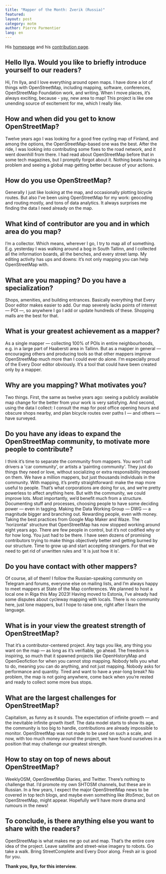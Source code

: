 ```yaml
---
title: "Mapper of the Month: Zverik (Russia)"
featured:
layout: post
category: motm
author: Pierre Parmentier
lang: en
---
```


His [homepage](https://www.openstreetmap.org/user/Zverik) and his [contribution page](https://hdyc.neis-one.org/?Zverik).

## Hello Ilya. Would you like to briefly introduce yourself to our readers?

Hi, I’m Ilya, and I love everything around open maps. I have done a lot of things with OpenStreetMap, including mapping, software, conferences, OpenStreetMap Foundation work, and writing. When I move places, it’s always exciting, because - yay, new area to map! This project is like one unending source of excitement for me, which I really like.

## How and when did you get to know OpenStreetMap?

Twelve years ago I was looking for a good free cycling map of Finland, and among the options, the OpenStreetMap-based one was the best. After the ride, I was looking into contributing some fixes to the road network, and it went downhill from there. I had read about OpenStreetMap before that in some tech magazines, but I promptly forgot about it. Nothing beats having a problem and seeing a global map getting better because of your actions.

## How do you use OpenStreetMap?

Generally I just like looking at the map, and occasionally plotting bicycle routes. But also I’ve been using OpenStreetMap for my work: geocoding and routing mostly, and tons of data analytics. It always surprises me finding the data I need already on the map.

## What kind of contributor are you and in which area do you map?

I’m a collector. Which means, wherever I go, I try to map all of something. E.g. yesterday I was walking around a bog in South Tallinn, and I collected all the information boards, all the benches, and every street lamp. My editing activity has ups and downs: it’s not only mapping you can help OpenStreetMap with.

## What are you mapping? Do you have a specialization?

Shops, amenities, and building entrances. Basically everything that Every Door editor makes easier to add. Our map severely lacks points of interest — POI —, so anywhere I go I add or update hundreds of these. Shopping malls are the best for that.

## What is your greatest achievement as a mapper?

As a single mapper — collecting 100% of POIs in entire neighbourhoods, e.g. in a large part of Haabersti area in Tallinn. But as a mapper in general — encouraging others and producing tools so that other mappers improve OpenStreetMap much more than I could ever do alone. I’m especially proud of the Every Door editor obviously. It’s a tool that could have been created only by a mapper.

## Why are you mapping? What motivates you?

Two things. First, the same as twelve years ago: seeing a publicly available map change for the better from your work is very satisfying. And second, using the data I collect: I consult the map for post office opening hours and obscure shops nearby, and plan bicycle routes over paths I — and others — have surveyed.

## Do you have any ideas to expand the OpenStreetMap community, to motivate more people to contribute?

I think it’s time to separate the community from mappers. You won’t call drivers a 'car community', or artists a 'painting community'. They just do things they need or love, without socializing or extra responsibility imposed on them. We have a million mappers, but just thousands individuals in the community. With mapping, it’s pretty straightforward: make the map more useful to people. That’s what corporations are doing for us, and we’re pretty powerless to affect anything here. But with the community, we could improve lots. Most importantly, we’d benefit much from a structure. Documenting stuff and processes, choosing people to have some deciding power — even in tagging. Making the Data Working Group — DWG — a magnitude bigger and branching out. Rewarding people, even with money. Taking the best practices from Google Map Maker and Waze. The 'horizontal' structure that OpenStreetMap has now stopped working around eight years ago. There are few people in control, but it’s not codified why or for how long. You just had to be there. I have seen dozens of promising contributors trying to make things objectively better and getting burned by our structure. Time to grow up and start accepting strangers. For that we need to get rid of unwritten rules and 'it is just how it is'.

## Do you have contact with other mappers?

Of course, all of them! I follow the Russian-speaking community on Telegram and forums, everyone else on mailing lists, and I’m always happy to meet mappers at State of the Map conferences. We planned to host a local one in Riga this May 2023! Having moved to Estonia, I’ve already had some disputes about cycleway mapping with locals. There is no community here, just lone mappers, but I hope to raise one, right after I learn the language.

## What is in your view the greatest strength of OpenStreetMap?

That it’s a contributor-centered project. Any tags you like, any thing you want on the map — as long as it’s verifiable, go ahead. The freedom is inspiring, so much that it spawned projects like OpenHistoryMap and OpenGeofiction for when you cannot stop mapping. Nobody tells you what to do, meaning you can do anything, and not just mapping. Nobody asks for performance and quantity. Tired and want to have a year-long break? No problem, the map is not going anywhere, come back when you’re rested and ready to collect some more bus stops.

## What are the largest challenges for OpenStreetMap?

Capitalism, as funny as it sounds. The expectation of infinite growth — and the inevitable infinite growth itself. The data model starts to show its age, the community is too big to handle, contributions are already impossible to monitor. OpenStreetMap was not made to be used on such a scale, and now, with too much money around the project, we have found ourselves in a position that may challenge our greatest strength.

## How to stay on top of news about OpenStreetMap?

WeeklyOSM, OpenStreetMap Diaries, and Twitter. There’s nothing to challenge that. I’d promote my own SHTOSM channels, but these are in Russian. In a few years, I expect the major OpenStreetMap news to be covered in top tech blogs, and maybe even something like <em>9to5mac</em>, but on OpenStreetMap, might appear. Hopefully we’ll have more drama and rumours in the news!

## To conclude, is there anything else you want to share with the readers?

OpenStreetMap is what makes me go out and map. That’s the entire core idea of the project. Leave satellite and street-wise imagery to robots. Go take a walk. Bring StreetComplete and Every Door along. Fresh air is good for you.

**Thank you, Ilya, for this interview.**
